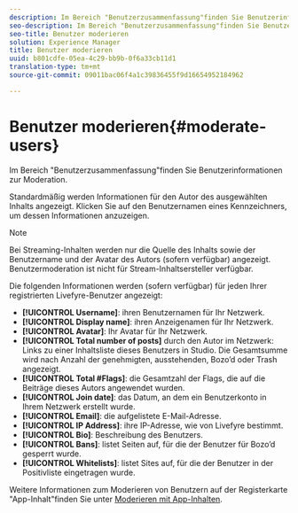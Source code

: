 ```yaml
---
description: Im Bereich "Benutzerzusammenfassung"finden Sie Benutzerinformationen zur Moderation.
seo-description: Im Bereich "Benutzerzusammenfassung"finden Sie Benutzerinformationen zur Moderation.
seo-title: Benutzer moderieren
solution: Experience Manager
title: Benutzer moderieren
uuid: b801cdfe-05ea-4c29-bb9b-0f6a33cb11d1
translation-type: tm+mt
source-git-commit: 09011bac06f4a1c39836455f9d16654952184962

---
```



# Benutzer moderieren{#moderate-users}

Im Bereich "Benutzerzusammenfassung"finden Sie Benutzerinformationen zur Moderation.

Standardmäßig werden Informationen für den Autor des ausgewählten Inhalts angezeigt. Klicken Sie auf den Benutzernamen eines Kennzeichners, um dessen Informationen anzuzeigen.

>[!NOTE]
>
>Bei Streaming-Inhalten werden nur die Quelle des Inhalts sowie der Benutzername und der Avatar des Autors (sofern verfügbar) angezeigt. Benutzermoderation ist nicht für Stream-Inhaltsersteller verfügbar.

Die folgenden Informationen werden (sofern verfügbar) für jeden Ihrer registrierten Livefyre-Benutzer angezeigt:

* **[!UICONTROL Username]**: ihren Benutzernamen für Ihr Netzwerk.
* **[!UICONTROL Display name]**: ihren Anzeigenamen für Ihr Netzwerk.
* **[!UICONTROL Avatar]**: Ihr Avatar für Ihr Netzwerk.
* **[!UICONTROL Total number of posts]** durch den Autor im Netzwerk: Links zu einer Inhaltsliste dieses Benutzers in Studio. Die Gesamtsumme wird nach Anzahl der genehmigten, ausstehenden, Bozo’d oder Trash angezeigt.
* **[!UICONTROL Total #Flags]**: die Gesamtzahl der Flags, die auf die Beiträge dieses Autors angewendet wurden.
* **[!UICONTROL Join date]**: das Datum, an dem ein Benutzerkonto in Ihrem Netzwerk erstellt wurde.
* **[!UICONTROL Email]**: die aufgelistete E-Mail-Adresse.
* **[!UICONTROL IP Address]**: ihre IP-Adresse, wie von Livefyre bestimmt.
* **[!UICONTROL Bio]**: Beschreibung des Benutzers.
* **[!UICONTROL Bans]**: listet Seiten auf, für die der Benutzer für Bozo’d gesperrt wurde.
* **[!UICONTROL Whitelists]**: listet Sites auf, für die der Benutzer in der Positivliste eingetragen wurde.

Weitere Informationen zum Moderieren von Benutzern auf der Registerkarte "App-Inhalt"finden Sie unter [Moderieren mit App-Inhalten](/help/using/c-features-livefyre/c-about-moderation/c-moderate-content-using-app-content.md#c_moderate_content_using_app_content).
